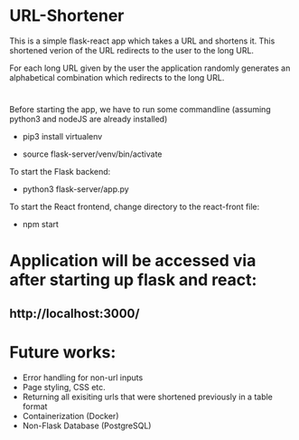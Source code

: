 # **URL-Shortener**

This is a simple flask-react app which takes a URL and shortens it. This shortened verion of the URL redirects to the user to the long URL.

For each long URL given by the user the application randomly generates an alphabetical combination which redirects to the long URL.
#
Before starting the app, we  have to run some commandline (assuming python3 and nodeJS are already installed)

  - pip3 install virtualenv 
  
  - source flask-server/venv/bin/activate
  
To start the Flask backend:
  - python3 flask-server/app.py  

To start the React frontend, change directory to the react-front file:
  - npm start
#
# Application will be accessed via after starting up flask and react:
##  http://localhost:3000/


#
# Future works:
  - Error handling for non-url inputs
  - Page styling, CSS etc.
  - Returning all exisiting urls that were shortened previously in a table format
  - Containerization (Docker)
  - Non-Flask Database (PostgreSQL)
  

